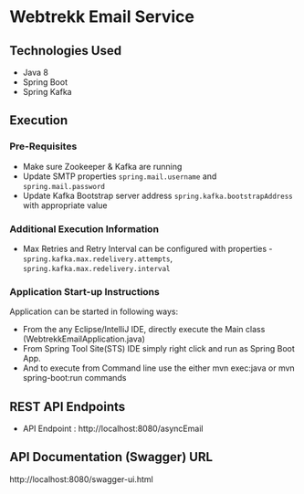 # Webtrekk Email Service #

## Technologies Used ###

* Java 8
* Spring Boot
* Spring Kafka

## Execution ##

### Pre-Requisites ###

 - Make sure Zookeeper & Kafka are running
 - Update SMTP properties `spring.mail.username` and `spring.mail.password`
 - Update Kafka Bootstrap server address `spring.kafka.bootstrapAddress` with appropriate value
 
### Additional Execution Information ###

* Max Retries and Retry Interval can be configured with properties - `spring.kafka.max.redelivery.attempts`, `spring.kafka.max.redelivery.interval`

### Application Start-up Instructions ###
Application can be started in following ways:
* From the any Eclipse/IntelliJ IDE, directly execute the Main class (WebtrekkEmailApplication.java)
* From Spring Tool Site(STS) IDE simply right click and run as Spring Boot App.
* And to execute from Command line use the either mvn exec:java or mvn spring-boot:run commands

## REST API Endpoints ##

* API Endpoint : http://localhost:8080/asyncEmail

## API Documentation (Swagger) URL ##

http://localhost:8080/swagger-ui.html
